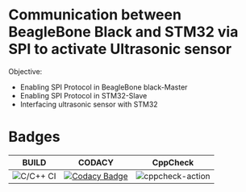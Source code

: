 # Communication between BeagleBone Black and STM32 via SPI to activate Ultrasonic sensor
Objective:

* Enabling SPI Protocol in BeagleBone black-Master
* Enabling SPI Protocol in STM32-Slave
* Interfacing ultrasonic sensor with STM32

# Badges

|BUILD|CODACY|CppCheck|
|:--:|:--:|:--:|
|![C/C++ CI](https://github.com/99002552/2009MYSEMB01-02/workflows/C/C++%20CI/badge.svg)|[![Codacy Badge](https://app.codacy.com/project/badge/Grade/76ff983bebcd43d2b9cd5c3ace16a326)](https://www.codacy.com?utm_source=github.com&amp;utm_medium=referral&amp;utm_content=99002552/2009MYSEMB01-02&amp;utm_campaign=Badge_Grade)|![cppcheck-action](https://github.com/99002552/2009MYSEMB01-02/workflows/cppcheck-action/badge.svg)|
